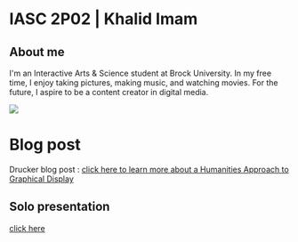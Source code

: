 # IASC 2P02 | Khalid Imam

## About me

I'm an Interactive Arts & Science student at Brock University.
In my free time, I enjoy taking pictures, making music, and watching movies. 
For the future, I aspire to be a content creator in digital media.


![](Images/space.png)

# Blog post

Drucker blog post : [click here to learn more about a Humanities Approach to Graphical Display](publishblogpost.md) 

## Solo presentation

[click here](file:///C:/Users/K.%20Rain/Documents/IASC2P02/Github/IASC_2P02/Reveal/index.html)
